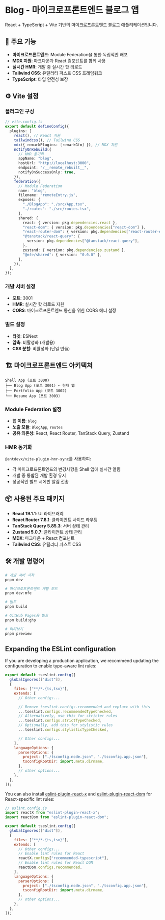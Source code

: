# Blog - 마이크로프론트엔드 블로그 앱

React + TypeScript + Vite 기반의 마이크로프론트엔드 블로그 애플리케이션입니다.

## 🚀 주요 기능

- **마이크로프론트엔드**: Module Federation을 통한 독립적인 배포
- **MDX 지원**: 마크다운과 React 컴포넌트를 함께 사용
- **실시간 HMR**: 개발 중 실시간 핫 리로드
- **Tailwind CSS**: 유틸리티 퍼스트 CSS 프레임워크
- **TypeScript**: 타입 안전성 보장

## ⚙️ Vite 설정

### 플러그인 구성

```typescript
// vite.config.ts
export default defineConfig({
  plugins: [
    react(), // React 지원
    tailwindcss(), // Tailwind CSS
    mdx({ remarkPlugins: [remarkGfm] }), // MDX 지원
    notifyOnRebuild({
      // HMR 동기화
      appName: "blog",
      hostUrl: "http://localhost:3000",
      endpoint: "/__remote_rebuilt__",
      notifyOnSuccessOnly: true,
    }),
    federation({
      // Module Federation
      name: "blog",
      filename: "remoteEntry.js",
      exposes: {
        "./BlogApp": "./src/App.tsx",
        "./routes": "./src/routes.tsx",
      },
      shared: {
        react: { version: pkg.dependencies.react },
        "react-dom": { version: pkg.dependencies["react-dom"] },
        "react-router-dom": { version: pkg.dependencies["react-router-dom"] },
        "@tanstack/react-query": {
          version: pkg.dependencies["@tanstack/react-query"],
        },
        zustand: { version: pkg.dependencies.zustand },
        "@mfe/shared": { version: "0.0.0" },
      },
    }),
  ],
});
```

### 개발 서버 설정

- **포트**: 3001
- **HMR**: 실시간 핫 리로드 지원
- **CORS**: 마이크로프론트엔드 통신을 위한 CORS 헤더 설정

### 빌드 설정

- **타겟**: ESNext
- **압축**: 비활성화 (개발용)
- **CSS 분할**: 비활성화 (단일 번들)

## 🏗️ 마이크로프론트엔드 아키텍처

```
Shell App (포트 3000)
├── Blog App (포트 3001) ← 현재 앱
├── Portfolio App (포트 3002)
└── Resume App (포트 3003)
```

### Module Federation 설정

- **앱 이름**: `blog`
- **노출 모듈**: `BlogApp`, `routes`
- **공유 의존성**: React, React Router, TanStack Query, Zustand

### HMR 동기화

`@antdevx/vite-plugin-hmr-sync`를 사용하여:

- 각 마이크로프론트엔드의 변경사항을 Shell 앱에 실시간 알림
- 개발 중 통합된 개발 환경 유지
- 성공적인 빌드 시에만 알림 전송

## 📦 사용된 주요 패키지

- **React 19.1.1**: UI 라이브러리
- **React Router 7.8.1**: 클라이언트 사이드 라우팅
- **TanStack Query 5.85.3**: 서버 상태 관리
- **Zustand 5.0.7**: 클라이언트 상태 관리
- **MDX**: 마크다운 + React 컴포넌트
- **Tailwind CSS**: 유틸리티 퍼스트 CSS

## 🛠️ 개발 명령어

```bash
# 개발 서버 시작
pnpm dev

# 마이크로프론트엔드 개발 모드
pnpm dev:mfe

# 빌드
pnpm build

# GitHub Pages용 빌드
pnpm build:ghp

# 미리보기
pnpm preview
```

## Expanding the ESLint configuration

If you are developing a production application, we recommend updating the configuration to enable type-aware lint rules:

```js
export default tseslint.config([
  globalIgnores(["dist"]),
  {
    files: ["**/*.{ts,tsx}"],
    extends: [
      // Other configs...

      // Remove tseslint.configs.recommended and replace with this
      ...tseslint.configs.recommendedTypeChecked,
      // Alternatively, use this for stricter rules
      ...tseslint.configs.strictTypeChecked,
      // Optionally, add this for stylistic rules
      ...tseslint.configs.stylisticTypeChecked,

      // Other configs...
    ],
    languageOptions: {
      parserOptions: {
        project: ["./tsconfig.node.json", "./tsconfig.app.json"],
        tsconfigRootDir: import.meta.dirname,
      },
      // other options...
    },
  },
]);
```

You can also install [eslint-plugin-react-x](https://github.com/Rel1cx/eslint-react/tree/main/packages/plugins/eslint-plugin-react-x) and [eslint-plugin-react-dom](https://github.com/Rel1cx/eslint-react/tree/main/packages/plugins/eslint-plugin-react-dom) for React-specific lint rules:

```js
// eslint.config.js
import reactX from "eslint-plugin-react-x";
import reactDom from "eslint-plugin-react-dom";

export default tseslint.config([
  globalIgnores(["dist"]),
  {
    files: ["**/*.{ts,tsx}"],
    extends: [
      // Other configs...
      // Enable lint rules for React
      reactX.configs["recommended-typescript"],
      // Enable lint rules for React DOM
      reactDom.configs.recommended,
    ],
    languageOptions: {
      parserOptions: {
        project: ["./tsconfig.node.json", "./tsconfig.app.json"],
        tsconfigRootDir: import.meta.dirname,
      },
      // other options...
    },
  },
]);
```
